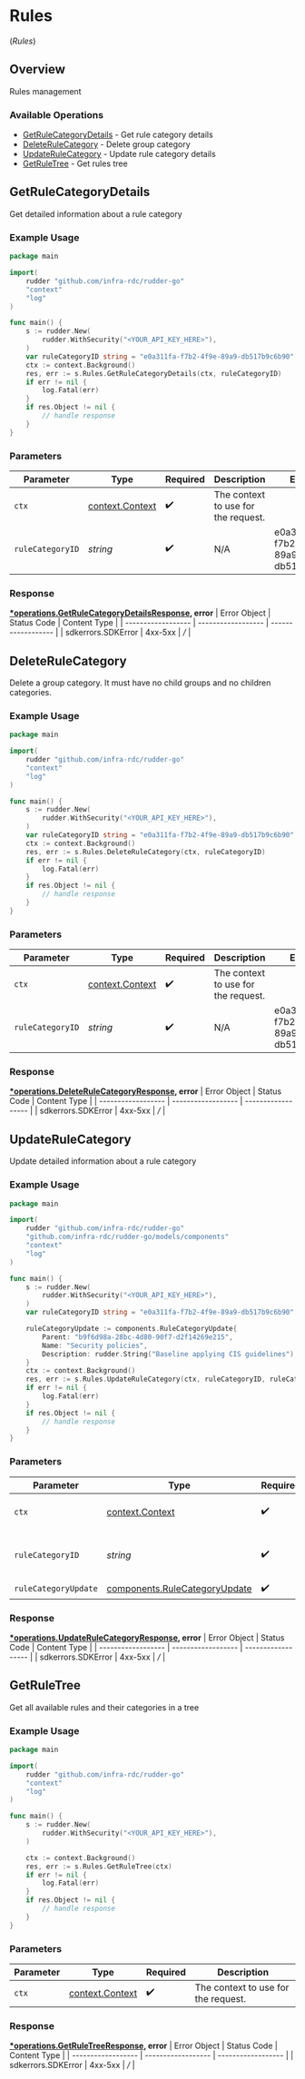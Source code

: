 # Rules
(*Rules*)

## Overview

Rules management

### Available Operations

* [GetRuleCategoryDetails](#getrulecategorydetails) - Get rule category details
* [DeleteRuleCategory](#deleterulecategory) - Delete group category
* [UpdateRuleCategory](#updaterulecategory) - Update rule category details
* [GetRuleTree](#getruletree) - Get rules tree

## GetRuleCategoryDetails

Get detailed information about a rule category

### Example Usage

```go
package main

import(
	rudder "github.com/infra-rdc/rudder-go"
	"context"
	"log"
)

func main() {
    s := rudder.New(
        rudder.WithSecurity("<YOUR_API_KEY_HERE>"),
    )
    var ruleCategoryID string = "e0a311fa-f7b2-4f9e-89a9-db517b9c6b90"
    ctx := context.Background()
    res, err := s.Rules.GetRuleCategoryDetails(ctx, ruleCategoryID)
    if err != nil {
        log.Fatal(err)
    }
    if res.Object != nil {
        // handle response
    }
}
```

### Parameters

| Parameter                                             | Type                                                  | Required                                              | Description                                           | Example                                               |
| ----------------------------------------------------- | ----------------------------------------------------- | ----------------------------------------------------- | ----------------------------------------------------- | ----------------------------------------------------- |
| `ctx`                                                 | [context.Context](https://pkg.go.dev/context#Context) | :heavy_check_mark:                                    | The context to use for the request.                   |                                                       |
| `ruleCategoryID`                                      | *string*                                              | :heavy_check_mark:                                    | N/A                                                   | e0a311fa-f7b2-4f9e-89a9-db517b9c6b90                  |


### Response

**[*operations.GetRuleCategoryDetailsResponse](../../models/operations/getrulecategorydetailsresponse.md), error**
| Error Object       | Status Code        | Content Type       |
| ------------------ | ------------------ | ------------------ |
| sdkerrors.SDKError | 4xx-5xx            | */*                |

## DeleteRuleCategory

Delete a group category. It must have no child groups and no children categories.

### Example Usage

```go
package main

import(
	rudder "github.com/infra-rdc/rudder-go"
	"context"
	"log"
)

func main() {
    s := rudder.New(
        rudder.WithSecurity("<YOUR_API_KEY_HERE>"),
    )
    var ruleCategoryID string = "e0a311fa-f7b2-4f9e-89a9-db517b9c6b90"
    ctx := context.Background()
    res, err := s.Rules.DeleteRuleCategory(ctx, ruleCategoryID)
    if err != nil {
        log.Fatal(err)
    }
    if res.Object != nil {
        // handle response
    }
}
```

### Parameters

| Parameter                                             | Type                                                  | Required                                              | Description                                           | Example                                               |
| ----------------------------------------------------- | ----------------------------------------------------- | ----------------------------------------------------- | ----------------------------------------------------- | ----------------------------------------------------- |
| `ctx`                                                 | [context.Context](https://pkg.go.dev/context#Context) | :heavy_check_mark:                                    | The context to use for the request.                   |                                                       |
| `ruleCategoryID`                                      | *string*                                              | :heavy_check_mark:                                    | N/A                                                   | e0a311fa-f7b2-4f9e-89a9-db517b9c6b90                  |


### Response

**[*operations.DeleteRuleCategoryResponse](../../models/operations/deleterulecategoryresponse.md), error**
| Error Object       | Status Code        | Content Type       |
| ------------------ | ------------------ | ------------------ |
| sdkerrors.SDKError | 4xx-5xx            | */*                |

## UpdateRuleCategory

Update detailed information about a rule category

### Example Usage

```go
package main

import(
	rudder "github.com/infra-rdc/rudder-go"
	"github.com/infra-rdc/rudder-go/models/components"
	"context"
	"log"
)

func main() {
    s := rudder.New(
        rudder.WithSecurity("<YOUR_API_KEY_HERE>"),
    )
    var ruleCategoryID string = "e0a311fa-f7b2-4f9e-89a9-db517b9c6b90"

    ruleCategoryUpdate := components.RuleCategoryUpdate{
        Parent: "b9f6d98a-28bc-4d80-90f7-d2f14269e215",
        Name: "Security policies",
        Description: rudder.String("Baseline applying CIS guidelines"),
    }
    ctx := context.Background()
    res, err := s.Rules.UpdateRuleCategory(ctx, ruleCategoryID, ruleCategoryUpdate)
    if err != nil {
        log.Fatal(err)
    }
    if res.Object != nil {
        // handle response
    }
}
```

### Parameters

| Parameter                                                                      | Type                                                                           | Required                                                                       | Description                                                                    | Example                                                                        |
| ------------------------------------------------------------------------------ | ------------------------------------------------------------------------------ | ------------------------------------------------------------------------------ | ------------------------------------------------------------------------------ | ------------------------------------------------------------------------------ |
| `ctx`                                                                          | [context.Context](https://pkg.go.dev/context#Context)                          | :heavy_check_mark:                                                             | The context to use for the request.                                            |                                                                                |
| `ruleCategoryID`                                                               | *string*                                                                       | :heavy_check_mark:                                                             | N/A                                                                            | e0a311fa-f7b2-4f9e-89a9-db517b9c6b90                                           |
| `ruleCategoryUpdate`                                                           | [components.RuleCategoryUpdate](../../models/components/rulecategoryupdate.md) | :heavy_check_mark:                                                             | N/A                                                                            |                                                                                |


### Response

**[*operations.UpdateRuleCategoryResponse](../../models/operations/updaterulecategoryresponse.md), error**
| Error Object       | Status Code        | Content Type       |
| ------------------ | ------------------ | ------------------ |
| sdkerrors.SDKError | 4xx-5xx            | */*                |

## GetRuleTree

Get all available rules and their categories in a tree

### Example Usage

```go
package main

import(
	rudder "github.com/infra-rdc/rudder-go"
	"context"
	"log"
)

func main() {
    s := rudder.New(
        rudder.WithSecurity("<YOUR_API_KEY_HERE>"),
    )

    ctx := context.Background()
    res, err := s.Rules.GetRuleTree(ctx)
    if err != nil {
        log.Fatal(err)
    }
    if res.Object != nil {
        // handle response
    }
}
```

### Parameters

| Parameter                                             | Type                                                  | Required                                              | Description                                           |
| ----------------------------------------------------- | ----------------------------------------------------- | ----------------------------------------------------- | ----------------------------------------------------- |
| `ctx`                                                 | [context.Context](https://pkg.go.dev/context#Context) | :heavy_check_mark:                                    | The context to use for the request.                   |


### Response

**[*operations.GetRuleTreeResponse](../../models/operations/getruletreeresponse.md), error**
| Error Object       | Status Code        | Content Type       |
| ------------------ | ------------------ | ------------------ |
| sdkerrors.SDKError | 4xx-5xx            | */*                |
